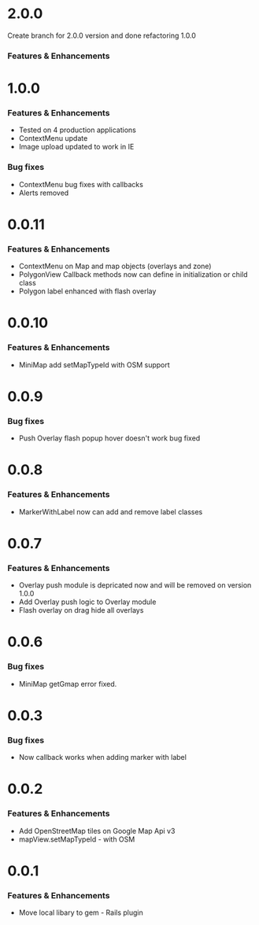 # 2.0.0
Create branch for 2.0.0 version and done refactoring 1.0.0

### Features & Enhancements


# 1.0.0

### Features & Enhancements
* Tested on 4 production applications
* ContextMenu update
* Image upload updated to work in IE

### Bug fixes
* ContextMenu bug fixes with callbacks
* Alerts removed

# 0.0.11

### Features & Enhancements
* ContextMenu on Map and map objects (overlays and zone)
* PolygonView Callback methods now can define in initialization or child class
* Polygon label enhanced with flash overlay

# 0.0.10

### Features & Enhancements
* MiniMap add setMapTypeId with OSM support


# 0.0.9

### Bug fixes
* Push Overlay flash popup hover doesn't work bug fixed

# 0.0.8

### Features & Enhancements
* MarkerWithLabel now can add and remove label classes


# 0.0.7

### Features & Enhancements
* Overlay push module is depricated now and will be removed on version 1.0.0
* Add Overlay push logic to Overlay module
* Flash overlay on drag hide all overlays

# 0.0.6

### Bug fixes
* MiniMap getGmap error fixed.

# 0.0.3

### Bug fixes
* Now callback works when adding marker with label

# 0.0.2

### Features & Enhancements

* Add OpenStreetMap tiles on Google Map Api v3
* mapView.setMapTypeId - with OSM


# 0.0.1

### Features & Enhancements

* Move local libary to gem - Rails plugin
